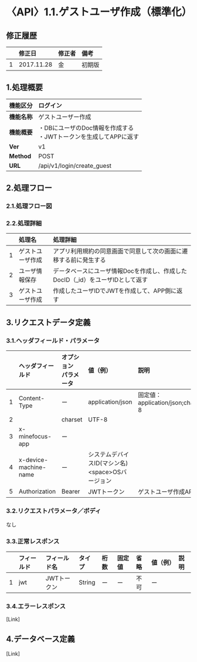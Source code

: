 # 〈API〉1.1.ゲストユーザ作成（標準化）

## 修正履歴

|  | 修正日 | 修正者 | 備考 |
| :--- | :--- | :--- | :--- |
| 1 | 2017.11.28 | 金 | 初期版 |

## 1.処理概要

| **機能区分** | ログイン |
| :--- | :--- |
| **機能名称** | ゲストユーザー作成 |
| **機能概要** | ・DBにユーザのDoc情報を作成する <br/>・JWTトークンを生成してAPPに返す |
| **Ver** | v1 |
| **Method** | POST |
| **URL** | /api/v1/login/create\_guest |

## 2.処理フロー

### 2.1.処理フロー図

### 2.2.処理詳細

|  | 処理名 | 処理詳細 | 
| :--- | :---------- | :--------------- | 
| 1 | ゲストユーザ作成 | アプリ利用規約の同意画面で同意して次の画面に遷移する前に発生する | 
| 2 | ユーザ情報保存 | データベースにユーザ情報Docを作成し、作成したDocID（_id）をユーザIDとして返す | 
| 3 | ゲストユーザ作成 | 作成したユーザIDでJWTを作成して、APP側に返す | 

## 3.リクエストデータ定義

### 3.1.ヘッダフィールド・パラメータ

|  | ヘッダフィールド | オプション<br/>パラメータ | 値（例） | 説明 |
| :--- | :---------- | :--------------- | :----- | :--------------- | 
| 1 | Content-Type | ー | application/json | 固定値：<br/>application/json;charset=UTF-8 | 
| 2 |  | charset | UTF-8 |  | 
| 3 | x-minefocus-app | ー |  |  | 
| 4 | x-device-machine-name | ー | システムデバイスID(マシン名) &lt;space&gt;OSバージョン |  | 
| 5 | Authorization | Bearer | JWTトークン | ゲストユーザ作成APIのみ空白 | 

### 3.2.リクエストパラメータ／ボディ
なし

### 3.3.正常レスポンス

|  | フィールド | フィールド名 | タイプ | 桁数 | 固定値 | 省略 | 値（例） | 説明 |
| :--- | :--- | :--- | :--- | :--- | :--- |:--- |:--- |:--- |
| 1 | jwt | JWTトークン | String | ー | ー | 不可 | ー |  |

### 3.4.エラーレスポンス

[Link]

## 4.データベース定義

[Link]